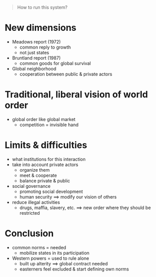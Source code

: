 > How to run this system?


# New dimensions

- Meadows report (1972)
    - common reply to growth
    - not just states
- Bruntland report (1987)
    - common goods for global survival
- Global neighborhood
    - cooperation between public & private actors

# Traditional, liberal vision of world order

- global order like global market
    - competition = invisible hand

# Limits & difficulties

- what institutions for this interaction
- take into account private actors
    - organize them
    - meet & cooperate
    - balance private & public
- social governance
    - promoting social development
    - human security
    $\implies$ modify our vision of others
- reduce illegal activities
    - drugs, maffia, slavery, etc.
    $\implies$ new order where they should be restricted

# Conclusion

- common norms = needed
    - mobilize states in its participation
- Western powers = used to rule alone
    - built up alterity
    $\implies$ global contract needed
    - easterners feel excluded & start defining own norms